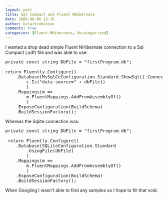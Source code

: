 ```yaml
---
layout: post
title: Sql Compact and Fluent NHibernate
date: 2009-08-06 22:16
author: bclarkrobinson
comments: true
categories: [Fluent-NHibernate, Uncategorized]
---
```

I wanted a drop dead simple Fluent NHibernate connection to a Sql Compact (.sdf) file and was able to use:

<pre lang="CSharp" colla="+">
private const string DbFile = "firstProgram.db";

return Fluently.Configure()
    .Database(MsSqlCeConfiguration.Standard.ShowSql().ConnectionString(c =>
        c.Is("data source=" + dbFile))
        )
    .Mappings(m =>
        m.FluentMappings.AddFromAssemblyOf<Program>()
        )
    .ExposeConfiguration(BuildSchema)
    .BuildSessionFactory();
</pre>

Whereas the Sqlite connection was:

<pre lang="CSharp" colla="+">
private const string DbFile = "firstProgram.db";

 return Fluently.Configure()
    .Database(SQLiteConfiguration.Standard
        .UsingFile(dbFile)
        )
    .Mappings(m =>
        m.FluentMappings.AddFromAssemblyOf<Program>()
        )
    .ExposeConfiguration(BuildSchema)
    .BuildSessionFactory();
</pre>

When Googling I wasn't able to find any samples so I hope to fill that void.
